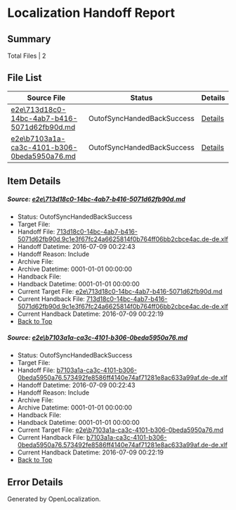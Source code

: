 # <a name='report-top'></a> Localization Handoff Report

## Summary
 Total Files | 2

## File List
 Source File | Status | Details 
 ----------- | ------ | ------- 
 [e2e\713d18c0-14bc-4ab7-b416-5071d62fb90d.md](https://github.com/OpenLocalizationTestOrg/oltest/blob/52f0341c18653ccbc1ab452c9d8e304e90a55549/e2e/713d18c0-14bc-4ab7-b416-5071d62fb90d.md) | OutofSyncHandedBackSuccess | [Details](#8f93bf5f4ed8cba58ea0424e7a320e5bf4beb4a23)
 [e2e\b7103a1a-ca3c-4101-b306-0beda5950a76.md](https://github.com/OpenLocalizationTestOrg/oltest/blob/52f0341c18653ccbc1ab452c9d8e304e90a55549/e2e/b7103a1a-ca3c-4101-b306-0beda5950a76.md) | OutofSyncHandedBackSuccess | [Details](#f31190932866e103b5dd861300296b54a0b7a24c4)

## Item Details
##### <a name='8f93bf5f4ed8cba58ea0424e7a320e5bf4beb4a23'></a> Source: [e2e\713d18c0-14bc-4ab7-b416-5071d62fb90d.md](https://github.com/OpenLocalizationTestOrg/oltest/blob/52f0341c18653ccbc1ab452c9d8e304e90a55549/e2e/713d18c0-14bc-4ab7-b416-5071d62fb90d.md)
* Status: OutofSyncHandedBackSuccess
* Target File: 
* Handoff File: [713d18c0-14bc-4ab7-b416-5071d62fb90d.9c1e3f67fc24a6625814f0b764ff06bb2cbce4ac.de-de.xlf](https://github.com/OpenLocalizationTestOrg/olhandoff-e2e/blob/d5f7ccb0b2aaa606904f434716d071f9ef8bd54a/ol-handoff/OpenLocalizationTestOrg/oltest-dede-fly/ci/ht/713d18c0-14bc-4ab7-b416-5071d62fb90d.9c1e3f67fc24a6625814f0b764ff06bb2cbce4ac.de-de.xlf)
* Handoff Datetime: 2016-07-09 00:22:43
* Handoff Reason: Include
* Archive File: 
* Archive Datetime: 0001-01-01 00:00:00
* Handback File: 
* Handback Datetime: 0001-01-01 00:00:00
* Current Target File: [e2e\713d18c0-14bc-4ab7-b416-5071d62fb90d.md](https://github.com/OpenLocalizationTestOrg/oltest-dede-fly/blob/4378a23ec68715d7208d8fcded34365ca97691be/e2e/713d18c0-14bc-4ab7-b416-5071d62fb90d.md)
* Current Handback File: [713d18c0-14bc-4ab7-b416-5071d62fb90d.9c1e3f67fc24a6625814f0b764ff06bb2cbce4ac.de-de.xlf](https://github.com/OpenLocalizationTestOrg/olhandback-e2e/blob/afe385eb355b65b1405facb142577363ec3510ff/ol-handback/OpenLocalizationTestOrg/oltest-dede-fly/ci/ht/713d18c0-14bc-4ab7-b416-5071d62fb90d.9c1e3f67fc24a6625814f0b764ff06bb2cbce4ac.de-de.xlf)
* Current Handback Datetime: 2016-07-09 00:22:19
* [Back to Top](#report-top)

##### <a name='f31190932866e103b5dd861300296b54a0b7a24c4'></a> Source: [e2e\b7103a1a-ca3c-4101-b306-0beda5950a76.md](https://github.com/OpenLocalizationTestOrg/oltest/blob/52f0341c18653ccbc1ab452c9d8e304e90a55549/e2e/b7103a1a-ca3c-4101-b306-0beda5950a76.md)
* Status: OutofSyncHandedBackSuccess
* Target File: 
* Handoff File: [b7103a1a-ca3c-4101-b306-0beda5950a76.573492fe8586ff4140e74af71281e8ac633a99af.de-de.xlf](https://github.com/OpenLocalizationTestOrg/olhandoff-e2e/blob/d5f7ccb0b2aaa606904f434716d071f9ef8bd54a/ol-handoff/OpenLocalizationTestOrg/oltest-dede-fly/ci/ht/b7103a1a-ca3c-4101-b306-0beda5950a76.573492fe8586ff4140e74af71281e8ac633a99af.de-de.xlf)
* Handoff Datetime: 2016-07-09 00:22:43
* Handoff Reason: Include
* Archive File: 
* Archive Datetime: 0001-01-01 00:00:00
* Handback File: 
* Handback Datetime: 0001-01-01 00:00:00
* Current Target File: [e2e\b7103a1a-ca3c-4101-b306-0beda5950a76.md](https://github.com/OpenLocalizationTestOrg/oltest-dede-fly/blob/4378a23ec68715d7208d8fcded34365ca97691be/e2e/b7103a1a-ca3c-4101-b306-0beda5950a76.md)
* Current Handback File: [b7103a1a-ca3c-4101-b306-0beda5950a76.573492fe8586ff4140e74af71281e8ac633a99af.de-de.xlf](https://github.com/OpenLocalizationTestOrg/olhandback-e2e/blob/afe385eb355b65b1405facb142577363ec3510ff/ol-handback/OpenLocalizationTestOrg/oltest-dede-fly/ci/ht/b7103a1a-ca3c-4101-b306-0beda5950a76.573492fe8586ff4140e74af71281e8ac633a99af.de-de.xlf)
* Current Handback Datetime: 2016-07-09 00:22:19
* [Back to Top](#report-top)


## Error Details

Generated by OpenLocalization.
